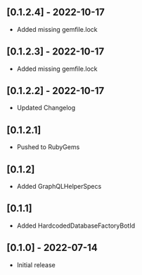 ## [0.1.2.4] - 2022-10-17
- Added missing gemfile.lock

## [0.1.2.3] - 2022-10-17
- Added missing gemfile.lock

## [0.1.2.2] - 2022-10-17
- Updated Changelog

## [0.1.2.1]
- Pushed to RubyGems

## [0.1.2]
- Added GraphQLHelperSpecs

## [0.1.1]
- Added HardcodedDatabaseFactoryBotId

## [0.1.0] - 2022-07-14

- Initial release
